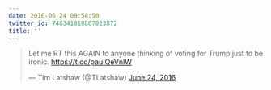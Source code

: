 ```yaml
---
date: 2016-06-24 09:58:50
twitter_id: 746341818867023872
title: ''
---
```


<blockquote class="twitter-tweet"><p lang="en" dir="ltr">Let me RT this AGAIN to anyone thinking of voting for Trump just to be ironic. <a href="https://t.co/pauIQeVnlW">https://t.co/pauIQeVnlW</a></p>&mdash; Tim Latshaw (@TLatshaw) <a href="https://twitter.com/TLatshaw/status/746315604727074816?ref_src=twsrc%5Etfw">June 24, 2016</a></blockquote>
<script async src="https://platform.twitter.com/widgets.js" charset="utf-8"></script>

